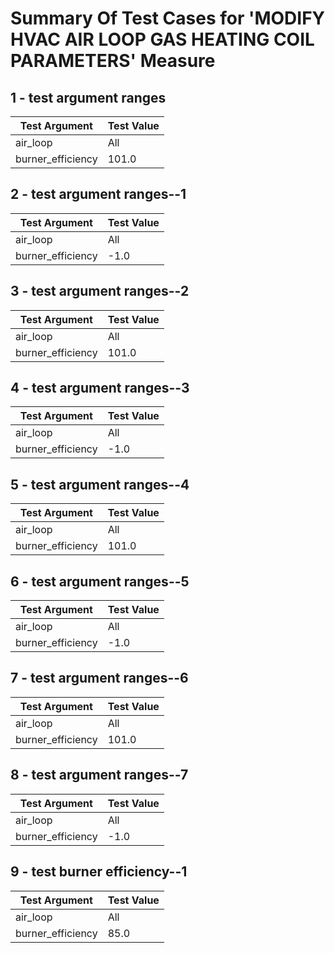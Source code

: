 # Summary Of Test Cases for 'MODIFY HVAC AIR LOOP GAS HEATING COIL PARAMETERS' Measure
 
## 1 - test argument ranges
| Test Argument | Test Value |
| ------------- | ---------- |
| air_loop |All |
| burner_efficiency |101.0 |
 
## 2 - test argument ranges--1
| Test Argument | Test Value |
| ------------- | ---------- |
| air_loop |All |
| burner_efficiency |-1.0 |
 
## 3 - test argument ranges--2
| Test Argument | Test Value |
| ------------- | ---------- |
| air_loop |All |
| burner_efficiency |101.0 |
 
## 4 - test argument ranges--3
| Test Argument | Test Value |
| ------------- | ---------- |
| air_loop |All |
| burner_efficiency |-1.0 |
 
## 5 - test argument ranges--4
| Test Argument | Test Value |
| ------------- | ---------- |
| air_loop |All |
| burner_efficiency |101.0 |
 
## 6 - test argument ranges--5
| Test Argument | Test Value |
| ------------- | ---------- |
| air_loop |All |
| burner_efficiency |-1.0 |
 
## 7 - test argument ranges--6
| Test Argument | Test Value |
| ------------- | ---------- |
| air_loop |All |
| burner_efficiency |101.0 |
 
## 8 - test argument ranges--7
| Test Argument | Test Value |
| ------------- | ---------- |
| air_loop |All |
| burner_efficiency |-1.0 |
 
## 9 - test burner efficiency--1
| Test Argument | Test Value |
| ------------- | ---------- |
| air_loop |All |
| burner_efficiency |85.0 |
 
